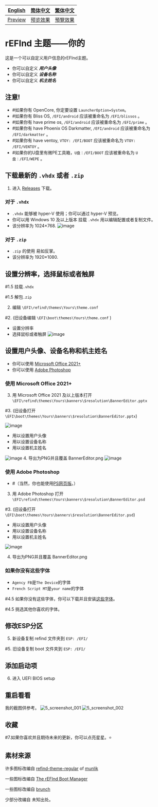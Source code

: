 [English](https://github.com/1457384613gh/rEFInd-theme-named-Yours) | [简体中文](https://github.com/1457384613gh/rEFInd-theme-named-Yours/blob/main/%E8%87%AA%E8%BF%B0%E6%96%87%E4%BB%B6.md) | [繁体中文](https://github.com/1457384613gh/rEFInd-theme-named-Yours/blob/main/%E7%B9%81%E4%BD%93%E4%B8%AD%E6%96%87.md)
|---|---|---|
|[Preview](https://github.com/1457384613gh/rEFInd-theme-named-Yours#reboot-to-see-what-if)|[预览效果](https://github.com/1457384613gh/rEFInd-theme-named-Yours/blob/main/%E8%87%AA%E8%BF%B0%E6%96%87%E4%BB%B6.md#%E9%87%8D%E5%90%AF%E7%9C%8B%E7%9C%8B)|[預覽效果](https://github.com/1457384613gh/rEFInd-theme-named-Yours/blob/main/%E7%B9%81%E4%BD%93%E4%B8%AD%E6%96%87.md#%E9%87%8D%E5%95%9F%E7%9C%8B%E7%9C%8B)

# rEFInd 主题——你的
这是一个可以自定义用户信息的rEFInd主题。
 - 你可以自定义 ***用户头像*** 
 - 你可以自定义 ***设备名称*** 
 - 你可以自定义 ***机主姓名***

## 注意!
- #如果你有 OpenCore, 你定要设置 `LauncherOption=System`。
- #如果你有 Bliss OS, `/EFI/android` 应该被重命名为 `/EFI/blissos` 。
- #如果你有 have prime os, `/EFI/android` 应该被重命名为 `/EFI/prime` 。
- #如果你有 have Phoenix OS Darkmatter, `/EFI/android` 应该被重命名为 `/EFI/darkmatter` 。
- #如果你有 have ventoy, `VTOY: /EFI/BOOT` 应该被重命名为 `VTOY: /EFI/VENTOY` 。
- #如果你的U盘里有微PE工具箱，`U盘：/EFI/BOOT` 应该被重命名为 `U盘：/EFI/WEPE` 。

## 下载最新的 `.vhdx` 或者 `.zip`
1. 进入 [Releases](https://github.com/1457384613gh/rEFInd-theme-named-Yours/releases) 下载。
### 对于 `.vhdx`
- `.vhdx` 能够被 hyper-V 使用；你可以通过 hyper-V 预览。
- 你可以用 Windows 10 及以上版本 挂载 `.vhdx` 用以编辑配置或者复制文件。
- 该分辨率为 1024×768.
![image](https://user-images.githubusercontent.com/69227436/166177525-999990c1-90ff-4c08-ad6d-2bb147d065bd.png)
### 对于 `.zip`
- `.zip` 的使用 易如反掌。
- 该分辨率为 1920×1080.

## 设置分辨率，选择鼠标或者触屏
 #1.5 挂载`.vhdx`
 
 #1.5 解包`.zip`
 
2. 编辑 `\EFI\refind\themes\Yours\theme.conf`

 #2. (旧设备编辑 `\EFI\boot\themes\Yours\theme.conf` )

- 设置分辨率
- 选择鼠标或者触屏
![image](https://user-images.githubusercontent.com/69227436/164884137-91064754-2100-4f7b-8fa7-57a37b833164.png)

## 设置用户头像、设备名称和机主姓名
- 你可以使用 [Microsoft Office 2021+](https://github.com/1457384613gh/rEFInd-theme-named-Yours/blob/main/%E8%87%AA%E8%BF%B0%E6%96%87%E4%BB%B6.md#%E4%BD%BF%E7%94%A8-microsoft-office-2021)
- 你可以使用 [Adobe Photoshop](https://github.com/1457384613gh/rEFInd-theme-named-Yours/blob/main/%E8%87%AA%E8%BF%B0%E6%96%87%E4%BB%B6.md#%E4%BD%BF%E7%94%A8-adobe-photoshop)
### 使用 Microsoft Office 2021+
3. 用 Microsoft Office 2021 及以上版本打开 `\EFI\refind\themes\Yours\banners\$resolution\BannerEditor.pptx`

 #3. (旧设备打开 `\EFI\boot\themes\Yours\banners\$resolution\BannerEditor.pptx`)

![image](https://user-images.githubusercontent.com/69227436/164608436-e3b76607-7b73-4016-be0b-ec3c23ae9012.png)
- 用以设置用户头像
- 用以设置设备名称
- 用以设置机主姓名

![image](https://user-images.githubusercontent.com/69227436/164615647-597163f7-4021-4ae5-922f-7fef1ce521bb.png)
4. 导出为PNG并且覆盖 BannerEditor.png
![image](https://user-images.githubusercontent.com/69227436/164616497-d3ca3e4a-f231-4fc2-99ac-587a32c09453.png)
### 使用 Adobe Photoshop
- #（当然，你也能使用[PS网页版](https://ps.gaoding.com/#/)。）
3. 用 Adobe Photoshop 打开 `\EFI\refind\themes\Yours\banners\$resolution\BannerEditor.psd`

 #3. (旧设备打开 `\EFI\boot\themes\Yours\banners\$resolution\BannerEditor.psd`)

- 用以设置用户头像
- 用以设置设备名称
- 用以设置机主姓名

![image](https://user-images.githubusercontent.com/69227436/164608548-03b00cf6-4c88-489e-878a-aec8f328f1ce.png)

4. 导出为PNG并且覆盖 BannerEditor.png
### 如果你没有这些字体
- `Agency FB`是`The Device`的字体
- `French Script MT`是`your name`的字体

 #4.5 如果你没有这些字体，你可以下载并且安装[这些字体](https://github.com/1457384613gh/rEFInd-theme-named-Yours/releases/tag/Fonts)。

 #4.5 挑选其他你喜欢的字体。

## 修改ESP分区
5. 新设备复制 refind 文件夹到 `ESP: /EFI/`

 #5. 旧设备复制 boot 文件夹到 `ESP: /EFI/`

## 添加启动项
6. 进入 UEFI BIOS setup

## 重启看看
我的截图供参考。
![5_screenshot_001](https://user-images.githubusercontent.com/69227436/166140209-6f2c14b6-1e0c-4f29-8cae-74b85285fb1d.png)
![5_screenshot_002](https://user-images.githubusercontent.com/69227436/166140211-fc94ed16-946b-4974-9cb5-0945c276cfcf.png)

## 收藏
 #7.如果你喜欢并且期待未来的更新，你可以点亮星星。⭐

## 素材来源
许多图标改编自 [refind-theme-regular](https://github.com/munlik/refind-theme-regular) of [munlik](https://github.com/munlik)

一些图标改编自 [The rEFInd Boot Manager](http://www.rodsbooks.com/refind/)

一些图标改编自 [brunch](https://github.com/sebanc/brunch/)

少部分改编自 未知出处。
